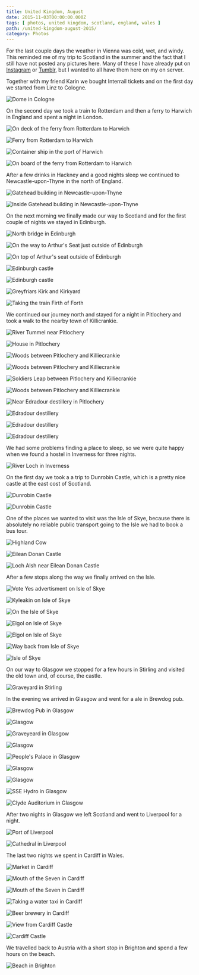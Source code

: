```yaml
---
title: United Kingdom, August 
date: 2015-11-03T00:00:00.000Z
tags: [ photos, united kingdom, scotland, england, wales ]
path: /united-kingdom-august-2015/
category: Photos
---
```


For the last couple days the weather in Vienna was cold, wet, and windy. This reminded me of my trip to Scotland in the summer and the fact that I still have not posted any pictures here. Many of these I have already put on [Instagram](https://www.instagram.com/florian_/) or [Tumblr](http://42reasons.com), but I wanted to all have them here on my on server.

Together with my friend Karin we bought Interrail tickets and on the first day we started from Linz to Cologne.

![Dome in Cologne](IMG_0194.jpg)

On the second day we took a train to Rotterdam and then a ferry to Harwich in England and spent a night in London.

![On deck of the ferry from Rotterdam to Harwich](IMG_0183.jpg)

![Ferry from Rotterdam to Harwich](IMG_0186.jpg)

![Container ship in the port of Harwich](IMG_0189.jpg)

![On board of the ferry from Rotterdam to Harwich](IMG_0192.jpg)

After a few drinks in Hackney and a good nights sleep we continued to Newcastle-upon-Thyne in the north of England.

![Gatehead building in Newcastle-upon-Thyne](IMG_0180.jpg)

![Inside Gatehead building in Newcastle-upon-Thyne](IMG_0193.jpg)

On the next morning we finally made our way to Scotland and for the first couple of nights we stayed in Edinburgh.

![North bridge in Edinburgh](IMG_0197.jpg)

![On the way to Arthur's Seat just outside of Edinburgh](IMG_0201.jpg)

![On top of Arthur's seat outside of Edinburgh](IMG_0203.jpg)

![Edinburgh castle](IMG_0211.jpg)

![Edinburgh castle](IMG_0212.jpg)

![Greyfriars Kirk and Kirkyard](IMG_0213.jpg)

![Taking the train Firth of Forth](IMG_0216.jpg)

We continued our journey north and stayed for a night in Pitlochery and took a walk to the nearby town of Killicrankie.

![River Tummel near Pitlochery](IMG_0217.jpg)

![House in Pitlochery](IMG_0218.jpg)

![Woods between Pitlochery and Killiecrankie](IMG_0220.jpg)

![Woods between Pitlochery and Killiecrankie](IMG_0221.jpg)

![Soldiers Leap between Pitlochery and Killiecrankie](IMG_0222.jpg)

![Woods between Pitlochery and Killiecrankie](IMG_0224.jpg)

![Near Edradour destillery in Pitlochery](IMG_0226.jpg)

![Edradour destillery](IMG_0227.jpg)

![Edradour destillery](IMG_0228.jpg)

![Edradour destillery](IMG_0229.jpg)

We had some problems finding a place to sleep, so we were quite happy when we found a hostel in Inverness for three nights.

![River Loch in Inverness](IMG_0230.jpg)

On the first day we took a a trip to Dunrobin Castle, which is a pretty nice castle at the east cost of Scotland.

![Dunrobin Castle](IMG_0233.jpg)

![Dunrobin Castle](IMG_0234.jpg)

One of the places we wanted to visit was the Isle of Skye, because there is absolutely no reliable public transport going to the Isle we had to book a bus tour.

![Highland Cow](IMG_0239.jpg)

![Eilean Donan Castle](IMG_0241.jpg)

![Loch Alsh near Eilean Donan Castle](IMG_0242.jpg)

After a few stops along the way we finally arrived on the Isle.

![Vote Yes advertisment on Isle of Skye](IMG_0243.jpg)

![Kyleakin on Isle of Skye](IMG_0244.jpg)

![On the Isle of Skye](IMG_0246.jpg)

![Elgol on Isle of Skye](IMG_0247.jpg)

![Elgol on Isle of Skye](IMG_0249.jpg)

![Way back from Isle of Skye](IMG_0250.jpg)

![Isle of Skye](IMG_0253.jpg)

On our way to Glasgow we stopped for a few hours in Stirling and visited the old town and, of course, the castle.

![Graveyard in Stirling](IMG_0255.jpg)

In the evening we arrived in Glasgow and went for a ale in Brewdog pub.

![Brewdog Pub in Glasgow](IMG_0260.jpg)

![Glasgow](IMG_0262.jpg)

![Graveyeard in Glasgow](IMG_0263.jpg)

![Glasgow](IMG_0265.jpg)

![People\'s Palace in Glasgow](IMG_0266.jpg)

![Glasgow](IMG_0267.jpg)

![Glasgow](IMG_0268.jpg)

![SSE Hydro in Glasgow](IMG_0269.jpg)

![Clyde Auditorium in Glasgow](IMG_0270.jpg)

After two nights in Glasgow we left Scotland and went to Liverpool for a night.

![Port of Liverpool](IMG_0271.jpg)

![Cathedral in Liverpool](IMG_0273.jpg)

The last two nights we spent in Cardiff in Wales.

![Market in Cardiff](IMG_0276.jpg)

![Mouth of the Seven in Cardiff](IMG_0279.jpg)

![Mouth of the Seven in Cardiff](IMG_0280.jpg)

![Taking a water taxi in Cardiff](IMG_0281.jpg)

![Beer brewery in Cardiff](IMG_0282.jpg)

![View from Cardiff Castle](IMG_0283.jpg)

![Cardiff Castle](IMG_0285.jpg)

We travelled back to Austria with a short stop in Brighton and spend a few hours on the beach.

![Beach in Brighton](IMG_0286.jpg)
